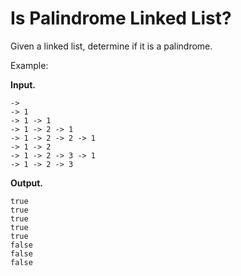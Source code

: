 # Is Palindrome Linked List?

Given a linked list, determine if it is a palindrome.

Example:

**Input.**
```
->
-> 1
-> 1 -> 1
-> 1 -> 2 -> 1
-> 1 -> 2 -> 2 -> 1
-> 1 -> 2
-> 1 -> 2 -> 3 -> 1
-> 1 -> 2 -> 3
```

**Output.**
```
true
true
true
true
true
false
false
false
```
